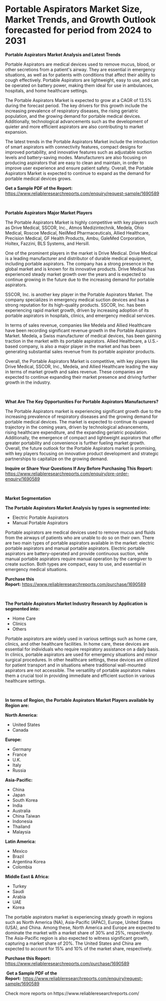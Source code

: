 <p><h1>Portable Aspirators Market Size, Market Trends, and Growth Outlook forecasted for period from 2024 to 2031</h1></p><p><strong>Portable Aspirators Market Analysis and Latest Trends</strong></p>
<p><p>Portable Aspirators are medical devices used to remove mucus, blood, or other secretions from a patient's airway. They are essential in emergency situations, as well as for patients with conditions that affect their ability to cough effectively. Portable Aspirators are lightweight, easy to use, and can be operated on battery power, making them ideal for use in ambulances, hospitals, and home healthcare settings.</p><p>The Portable Aspirators Market is expected to grow at a CAGR of 13.5% during the forecast period. The key drivers for this growth include the increasing prevalence of respiratory diseases, the rising geriatric population, and the growing demand for portable medical devices. Additionally, technological advancements such as the development of quieter and more efficient aspirators are also contributing to market expansion.</p><p>The latest trends in the Portable Aspirators Market include the introduction of smart aspirators with connectivity features, compact designs for improved portability, and innovative features such as adjustable suction levels and battery-saving modes. Manufacturers are also focusing on producing aspirators that are easy to clean and maintain, in order to improve user experience and ensure patient safety. Overall, the Portable Aspirators Market is expected to continue to expand as the demand for portable medical devices grows.</p></p>
<p><strong>Get a Sample PDF of the Report:&nbsp;</strong> <a href="https://www.reliableresearchreports.com/enquiry/request-sample/1690589">https://www.reliableresearchreports.com/enquiry/request-sample/1690589</a></p>
<p>&nbsp;</p>
<p><strong>Portable Aspirators Major Market Players</strong></p>
<p><p>The Portable Aspirators Market is highly competitive with key players such as Drive Medical, SSCOR, Inc., Atmos Medizintechnik, Medela, Ohio Medical, Roscoe Medical, NeilMed Pharmaceuticals, Allied Healthcare, Precision Medical, GF Health Products, Ambu, GaleMed Corporation, Holtex, Fazzini, BLS Systems, and Hersill.</p><p>One of the prominent players in the market is Drive Medical. Drive Medical is a leading manufacturer and distributor of durable medical equipment, including portable aspirators. The company has a strong presence in the global market and is known for its innovative products. Drive Medical has experienced steady market growth over the years and is expected to continue growing in the future due to the increasing demand for portable aspirators.</p><p>SSCOR, Inc. is another key player in the Portable Aspirators Market. The company specializes in emergency medical suction devices and has a strong reputation for its high-quality products. SSCOR, Inc. has been experiencing rapid market growth, driven by increasing adoption of its portable aspirators in hospitals, clinics, and emergency medical services.</p><p>In terms of sales revenue, companies like Medela and Allied Healthcare have been recording significant revenue growth in the Portable Aspirators Market. Medela, a Swiss manufacturer of medical devices, has been gaining traction in the market with its portable aspirators. Allied Healthcare, a U.S.-based company, is also a major player in the market and has been generating substantial sales revenue from its portable aspirator products.</p><p>Overall, the Portable Aspirators Market is competitive, with key players like Drive Medical, SSCOR, Inc., Medela, and Allied Healthcare leading the way in terms of market growth and sales revenue. These companies are expected to continue expanding their market presence and driving further growth in the industry.</p></p>
<p>&nbsp;</p>
<p><strong>What Are The Key Opportunities For Portable Aspirators Manufacturers?</strong></p>
<p><p>The Portable Aspirators market is experiencing significant growth due to the increasing prevalence of respiratory diseases and the growing demand for portable medical devices. The market is expected to continue its upward trajectory in the coming years, driven by technological advancements, rising healthcare expenditure, and the expanding geriatric population. Additionally, the emergence of compact and lightweight aspirators that offer greater portability and convenience is further fueling market growth. Overall, the future outlook for the Portable Aspirators market is promising, with key players focusing on innovative product development and strategic partnerships to capitalize on the growing demand.</p></p>
<p><strong>Inquire or Share Your Questions If Any Before Purchasing This Report:</strong> <a href="https://www.reliableresearchreports.com/enquiry/pre-order-enquiry/1690589">https://www.reliableresearchreports.com/enquiry/pre-order-enquiry/1690589</a></p>
<p>&nbsp;</p>
<p><strong>Market Segmentation</strong></p>
<p><strong>The Portable Aspirators Market Analysis by types is segmented into:</strong></p>
<p><ul><li>Electric Portable Aspirators</li><li>Manual Portable Aspirators</li></ul></p>
<p><p>Portable aspirators are medical devices used to remove mucus and fluids from the airways of patients who are unable to do so on their own. There are two main types of portable aspirators available in the market: electric portable aspirators and manual portable aspirators. Electric portable aspirators are battery-operated and provide continuous suction, while manual portable aspirators require manual operation by the caregiver to create suction. Both types are compact, easy to use, and essential in emergency medical situations.</p></p>
<p><strong>Purchase this Report:&nbsp;</strong><a href="https://www.reliableresearchreports.com/purchase/1690589">https://www.reliableresearchreports.com/purchase/1690589</a></p>
<p>&nbsp;</p>
<p><strong>The Portable Aspirators Market Industry Research by Application is segmented into:</strong></p>
<p><ul><li>Home Care</li><li>Clinics</li><li>Others</li></ul></p>
<p><p>Portable aspirators are widely used in various settings such as home care, clinics, and other healthcare facilities. In home care, these devices are essential for individuals who require respiratory assistance on a daily basis. In clinics, portable aspirators are used for emergency situations and minor surgical procedures. In other healthcare settings, these devices are utilized for patient transport and in situations where traditional wall-mounted aspirators are not accessible. The versatility of portable aspirators makes them a crucial tool in providing immediate and efficient suction in various healthcare settings.</p></p>
<p>&nbsp;</p>
<p><strong>In terms of Region, the Portable Aspirators Market Players available by Region are:</strong></p>
<p>
    <p> <strong> North America: </strong>
        <ul>
            <li>United States</li>
            <li>Canada</li>
        </ul>
        </p> 
    <p> <strong> Europe: </strong>
        <ul>
            <li>Germany</li>
            <li>France</li>
            <li>U.K.</li>
            <li>Italy</li>
            <li>Russia</li>
        </ul>
        </p> 
    <p> <strong> Asia-Pacific: </strong>
        <ul>
            <li>China</li>
            <li>Japan</li>
            <li>South Korea</li>
            <li>India</li>
            <li>Australia</li>
            <li>China Taiwan</li>
            <li>Indonesia</li>
            <li>Thailand</li>
            <li>Malaysia</li>
        </ul>
        </p> 
    <p> <strong> Latin America: </strong>
        <ul>
            <li>Mexico</li>
            <li>Brazil</li>
            <li>Argentina Korea</li>
            <li>Colombia</li>
        </ul>
        </p> 
    <p> <strong> Middle East & Africa: </strong>
        <ul>
            <li>Turkey</li>
            <li>Saudi</li>
            <li>Arabia</li>
            <li>UAE</li>
            <li>Korea</li>
        </ul>
    </p>
    </p>
<p><p>The portable aspirators market is experiencing steady growth in regions such as North America (NA), Asia-Pacific (APAC), Europe, United States (USA), and China. Among these, North America and Europe are expected to dominate the market with a market share of 30% and 25%, respectively. The Asia-Pacific region is also expected to witness significant growth, capturing a market share of 20%. The United States and China are expected to account for 15% and 10% of the market share, respectively.</p></p>
<p><strong>Purchase this Report: </strong><a href="https://www.reliableresearchreports.com/purchase/1690589">https://www.reliableresearchreports.com/purchase/1690589</a></p>
<p>&nbsp;<strong>Get a Sample PDF of the Report:&nbsp;&nbsp;</strong><a href="https://www.reliableresearchreports.com/enquiry/request-sample/1690589">https://www.reliableresearchreports.com/enquiry/request-sample/1690589</a></p>
<p><strong></strong></p>
<p>Check more reports on https://www.reliableresearchreports.com/</p>